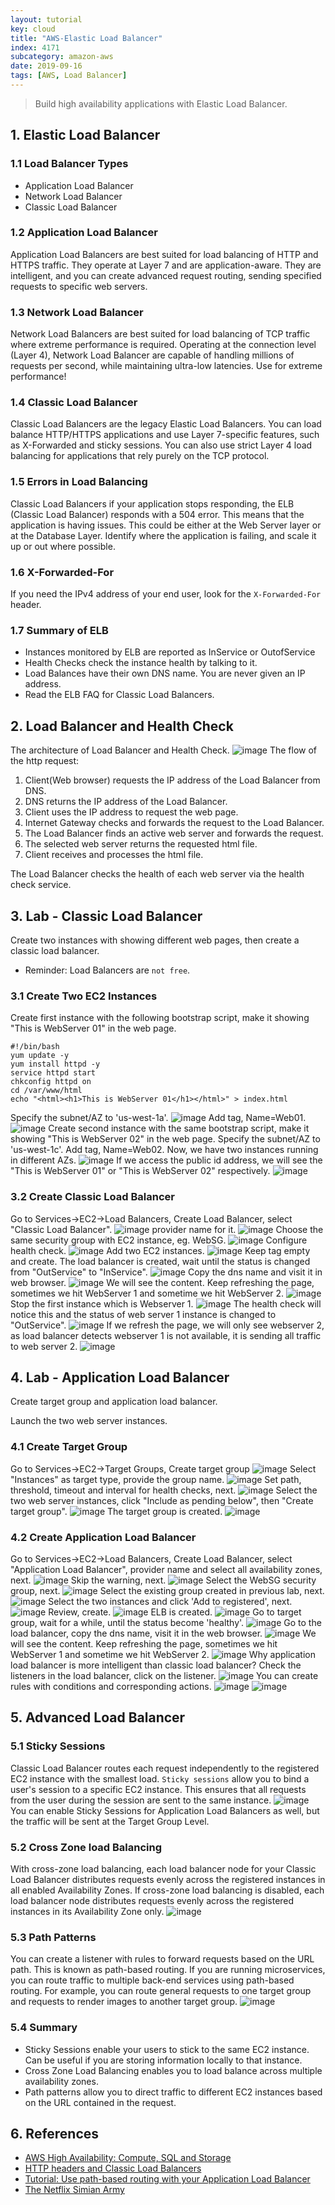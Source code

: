 ```yaml
---
layout: tutorial
key: cloud
title: "AWS-Elastic Load Balancer"
index: 4171
subcategory: amazon-aws
date: 2019-09-16
tags: [AWS, Load Balancer]
---
```


> Build high availability applications with Elastic Load Balancer.

## 1. Elastic Load Balancer
### 1.1 Load Balancer Types
* Application Load Balancer
* Network Load Balancer
* Classic Load Balancer

### 1.2 Application Load Balancer
Application Load Balancers are best suited for load balancing of HTTP and HTTPS traffic. They operate at Layer 7 and are application-aware. They are intelligent, and you can create advanced request routing, sending specified requests to specific web servers.

### 1.3 Network Load Balancer
Network Load Balancers are best suited for load balancing of TCP traffic where extreme performance is required. Operating at the connection level (Layer 4), Network Load Balancer are capable of handling millions of requests per second, while maintaining ultra-low latencies. Use for extreme performance!

### 1.4 Classic Load Balancer
Classic Load Balancers are the legacy Elastic Load Balancers. You can load balance HTTP/HTTPS applications and use Layer 7-specific features, such as X-Forwarded and sticky sessions. You can also use strict Layer 4 load balancing for applications that rely purely on the TCP protocol.

### 1.5 Errors in Load Balancing
Classic Load Balancers if your application stops responding, the ELB (Classic Load Balancer) responds with a 504 error. This means that the application is having issues. This could be either at the Web Server layer or at the Database Layer. Identify where the application is failing, and scale it up or out where possible.

### 1.6 X-Forwarded-For
If you need the IPv4 address of your end user, look for the `X-Forwarded-For` header.

### 1.7 Summary of ELB
* Instances monitored by ELB are reported as InService or OutofService
* Health Checks check the instance health by talking to it.
* Load Balances have their own DNS name. You are never given an IP address.
* Read the ELB FAQ for Classic Load Balancers.

## 2. Load Balancer and Health Check
The architecture of Load Balancer and Health Check.
![image](/assets/images/cloud/4110/8-2-load-balancer-architecture.png)
The flow of the http request:  
1) Client(Web browser) requests the IP address of the Load Balancer from DNS.  
2) DNS returns the IP address of the Load Balancer.  
3) Client uses the IP address to request the web page.   
4) Internet Gateway checks and forwards the request to the Load Balancer.  
5) The Load Balancer finds an active web server and forwards the request.  
6) The selected web server returns the requested html file.  
7) Client receives and processes the html file.  

The Load Balancer checks the health of each web server via the health check service.

## 3. Lab - Classic Load Balancer
Create two instances with showing different web pages, then create a classic load balancer.
* Reminder: Load Balancers are `not free`.

### 3.1 Create Two EC2 Instances
Create first instance with the following bootstrap script, make it showing "This is WebServer 01" in the web page.
```raw
#!/bin/bash
yum update -y
yum install httpd -y
service httpd start
chkconfig httpd on
cd /var/www/html
echo "<html><h1>This is WebServer 01</h1></html>" > index.html
```
Specify the subnet/AZ to 'us-west-1a'.
![image](/assets/images/cloud/4110/8-2-classic-load-balancer-1.png)
Add tag, Name=Web01.
![image](/assets/images/cloud/4110/8-2-classic-load-balancer-1-2.png)
Create second instance with the same bootstrap script, make it showing "This is WebServer 02" in the web page. Specify the subnet/AZ to 'us-west-1c'. Add tag, Name=Web02. Now, we have two instances running in different AZs.
![image](/assets/images/cloud/4110/8-2-classic-load-balancer-2.png)
If we access the public id address, we will see the "This is WebServer 01" or "This is WebServer 02" respectively.
![image](/assets/images/cloud/4110/8-2-classic-load-balancer-3.png)
### 3.2 Create Classic Load Balancer
Go to Services->EC2->Load Balancers, Create Load Balancer, select "Classic Load Balancer".
![image](/assets/images/cloud/4110/8-2-classic-load-balancer-4-1.png)
provider name for it.
![image](/assets/images/cloud/4110/8-2-classic-load-balancer-4.png)
Choose the same security group with EC2 instance, eg. WebSG.
![image](/assets/images/cloud/4110/8-2-classic-load-balancer-5.png)
Configure health check.
![image](/assets/images/cloud/4110/8-2-classic-load-balancer-6.png)
Add two EC2 instances.
![image](/assets/images/cloud/4110/8-2-classic-load-balancer-7.png)
Keep tag empty and create. The load balancer is created, wait until the status is changed from "OutService" to "InService".
![image](/assets/images/cloud/4110/8-2-classic-load-balancer-8.png)
Copy the dns name and visit it in web browser.
![image](/assets/images/cloud/4110/8-2-classic-load-balancer-9.png)
We will see the content. Keep refreshing the page, sometimes we hit WebServer 1 and sometime we hit WebServer 2.
![image](/assets/images/cloud/4110/8-2-classic-load-balancer-10.png)
Stop the first instance which is Webserver 1.
![image](/assets/images/cloud/4110/8-2-classic-load-balancer-11.png)
The health check will notice this and the status of web server 1 instance is changed to "OutService".
![image](/assets/images/cloud/4110/8-2-classic-load-balancer-12.png)
If we refresh the page, we will only see webserver 2, as load balancer detects webserver 1 is not available, it is sending all traffic to web server 2.
![image](/assets/images/cloud/4110/8-2-classic-load-balancer-13.png)

## 4. Lab - Application Load Balancer
Create target group and application load balancer.

Launch the two web server instances.
### 4.1 Create Target Group
Go to Services->EC2->Target Groups, Create target group
![image](/assets/images/cloud/4110/8-2-application-load-balancer-1-2.png)
Select "Instances" as target type, provide the group name.
![image](/assets/images/cloud/4110/8-2-application-load-balancer-1.png)
Set path, threshold, timeout and interval for health checks, next.
![image](/assets/images/cloud/4110/8-2-application-load-balancer-2.png)
Select the two web server instances, click "Include as pending below", then "Create target group".
![image](/assets/images/cloud/4110/8-2-application-load-balancer-3.png)
The target group is created.
![image](/assets/images/cloud/4110/8-2-application-load-balancer-4.png)
### 4.2 Create Application Load Balancer
Go to Services->EC2->Load Balancers, Create Load Balancer, select "Application Load Balancer", provider name and select all availability zones, next.
![image](/assets/images/cloud/4110/8-2-application-load-balancer-5.png)
Skip the warning, next.
![image](/assets/images/cloud/4110/8-2-application-load-balancer-7.png)
Select the WebSG security group, next.
![image](/assets/images/cloud/4110/8-2-application-load-balancer-8.png)
Select the existing group created in previous lab, next.
![image](/assets/images/cloud/4110/8-2-application-load-balancer-9.png)
Select the two instances and click 'Add to registered', next.
![image](/assets/images/cloud/4110/8-2-application-load-balancer-10.png)
Review, create.
![image](/assets/images/cloud/4110/8-2-application-load-balancer-11.png)
ELB is created.
![image](/assets/images/cloud/4110/8-2-application-load-balancer-12.png)
Go to target group, wait for a while, until the status become 'healthy'.
![image](/assets/images/cloud/4110/8-2-application-load-balancer-13.png)
Go to the load balancer, copy the dns name, visit it in the web browser.
![image](/assets/images/cloud/4110/8-2-application-load-balancer-14.png)
We will see the content. Keep refreshing the page, sometimes we hit WebServer 1 and sometime we hit WebServer 2.
![image](/assets/images/cloud/4110/8-2-application-load-balancer-15.png)
Why application load balancer is more intelligent than classic load balancer? Check the listeners in the load balancer, click on the listener.
![image](/assets/images/cloud/4110/8-2-application-load-balancer-21.png)
You can create rules with conditions and corresponding actions.
![image](/assets/images/cloud/4110/8-2-application-load-balancer-22.png)
![image](/assets/images/cloud/4110/8-2-application-load-balancer-23.png)

## 5. Advanced Load Balancer
### 5.1 Sticky Sessions
Classic Load Balancer routes each request independently to the registered EC2 instance with the smallest load. `Sticky sessions` allow you to bind a user's session to a specific EC2 instance. This ensures that all requests from the user during the session are sent to the same instance.
![image](/assets/images/cloud/4110/sticky-sessions.jpg)
You can enable Sticky Sessions for Application Load Balancers as well, but the traffic will be sent at the Target Group Level.
### 5.2 Cross Zone load Balancing
With cross-zone load balancing, each load balancer node for your Classic Load Balancer distributes requests evenly across the registered instances in all enabled Availability Zones. If cross-zone load balancing is disabled, each load balancer node distributes requests evenly across the registered instances in its Availability Zone only.
![image](/assets/images/cloud/4110/cross-zone-load-balancing.jpg)
### 5.3 Path Patterns
You can create a listener with rules to forward requests based on the URL path. This is known as path-based routing. If you are running microservices, you can route traffic to multiple back-end services using path-based routing. For example, you can route general requests to one target group and requests to render images to another target group.
![image](/assets/images/cloud/4110/path-based-routing.jpeg)
### 5.4 Summary
* Sticky Sessions enable your users to stick to the same EC2 instance. Can be useful if you are storing information locally to that instance.
* Cross Zone Load Balancing enables you to load balance across multiple availability zones.
* Path patterns allow you to direct traffic to different EC2 instances based on the URL contained in the request.

## 6. References
* [AWS High Availability: Compute, SQL and Storage](https://cloud.netapp.com/blog/understanding-aws-high-availability-compute-sql-and-storage)
* [HTTP headers and Classic Load Balancers](https://docs.aws.amazon.com/elasticloadbalancing/latest/classic/x-forwarded-headers.html)
* [Tutorial: Use path-based routing with your Application Load Balancer](https://docs.aws.amazon.com/elasticloadbalancing/latest/application/tutorial-load-balancer-routing.html)
* [The Netflix Simian Army](https://medium.com/netflix-techblog/the-netflix-simian-army-16e57fbab116)
